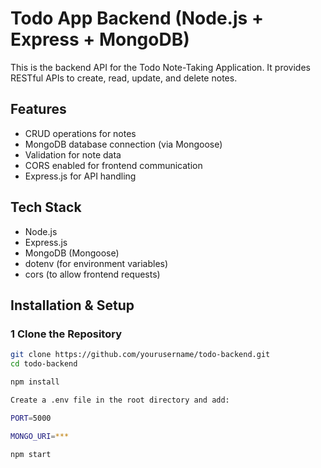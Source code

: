 # Todo App Backend (Node.js + Express + MongoDB)

This is the backend API for the Todo Note-Taking Application. It provides RESTful APIs to create, read, update, and delete notes.

## Features
- CRUD operations for notes
- MongoDB database connection (via Mongoose)
- Validation for note data
- CORS enabled for frontend communication
- Express.js for API handling

## Tech Stack
- Node.js
- Express.js
- MongoDB (Mongoose)
- dotenv (for environment variables)
- cors (to allow frontend requests)

## Installation & Setup

### 1 Clone the Repository
```sh
git clone https://github.com/yourusername/todo-backend.git
cd todo-backend

npm install

Create a .env file in the root directory and add:

PORT=5000

MONGO_URI=***

npm start
